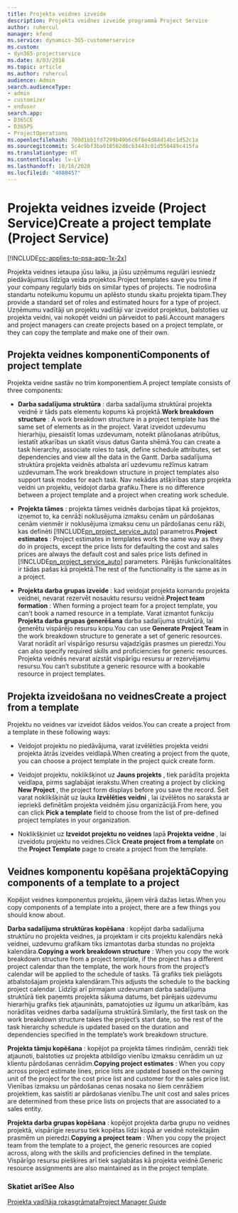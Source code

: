 ```yaml
---
title: Projekta veidnes izveide
description: Projekta veidnes izveide programmā Project Service
author: ruhercul
manager: kfend
ms.service: dynamics-365-customerservice
ms.custom:
- dyn365-projectservice
ms.date: 8/03/2018
ms.topic: article
ms.author: ruhercul
audience: Admin
search.audienceType:
- admin
- customizer
- enduser
search.app:
- D365CE
- D365PS
- ProjectOperations
ms.openlocfilehash: 700d1bb1fd7299b49b6c6f8e4d84d14bc1d52c1a
ms.sourcegitcommit: 5c4c9bf3ba018562d6cb3443c01d550489c415fa
ms.translationtype: HT
ms.contentlocale: lv-LV
ms.lasthandoff: 10/16/2020
ms.locfileid: "4080457"
---
```

# <a name="create-a-project-template-project-service"></a><span data-ttu-id="672d2-103">Projekta veidnes izveide (Project Service)</span><span class="sxs-lookup"><span data-stu-id="672d2-103">Create a project template (Project Service)</span></span>

[!INCLUDE[cc-applies-to-psa-app-1x-2x](../includes/cc-applies-to-psa-app-1x-2x.md)]

<span data-ttu-id="672d2-104">Projekta veidnes ietaupa jūsu laiku, ja jūsu uzņēmums regulāri iesniedz piedāvājumus līdzīga veida projektos.</span><span class="sxs-lookup"><span data-stu-id="672d2-104">Project templates save you time if your company regularly bids on similar types of projects.</span></span> <span data-ttu-id="672d2-105">Tie nodrošina standartu noteikumu kopumu un aplēsto stundu skaitu projekta tipam.</span><span class="sxs-lookup"><span data-stu-id="672d2-105">They provide a standard set of roles and estimated hours for a type of project.</span></span> <span data-ttu-id="672d2-106">Uzņēmumu vadītāji un projektu vadītāji var izveidot projektus, balstoties uz projekta veidni, vai nokopēt veidni un pārveidot to paši.</span><span class="sxs-lookup"><span data-stu-id="672d2-106">Account managers and project managers can create projects based on a project template, or they can copy the template and make one of their own.</span></span>  
  
## <a name="components-of-project-template"></a><span data-ttu-id="672d2-107">Projekta veidnes komponenti</span><span class="sxs-lookup"><span data-stu-id="672d2-107">Components of project template</span></span>
 <span data-ttu-id="672d2-108">Projekta veidne sastāv no trim komponentiem.</span><span class="sxs-lookup"><span data-stu-id="672d2-108">A project template consists of three components:</span></span>  
  
- <span data-ttu-id="672d2-109">**Darba sadalījuma struktūra** : darba sadalījuma struktūrai projekta veidnē ir tāds pats elementu kopums kā projektā.</span><span class="sxs-lookup"><span data-stu-id="672d2-109">**Work breakdown structure** : A work breakdown structure in a project template has the same set of elements as in the project.</span></span> <span data-ttu-id="672d2-110">Varat izveidot uzdevumu hierarhiju, piesaistīt lomas uzdevumam, noteikt plānošanas atribūtus, iestatīt atkarības un skatīt visus datus Ganta shēmā.</span><span class="sxs-lookup"><span data-stu-id="672d2-110">You can create a task hierarchy, associate roles to task, define schedule attributes, set dependencies and view all the data in the Gantt.</span></span> <span data-ttu-id="672d2-111">Darba sadalījuma struktūra projekta veidnēs atbalsta arī uzdevumu režīmus katram uzdevumam.</span><span class="sxs-lookup"><span data-stu-id="672d2-111">The work breakdown structure in project templates also support task modes for each task.</span></span> <span data-ttu-id="672d2-112">Nav nekādas atšķirības starp projekta veidni un projektu, veidojot darba grafiku.</span><span class="sxs-lookup"><span data-stu-id="672d2-112">There is no difference between a project template and a project when creating work schedule.</span></span>  
  
- <span data-ttu-id="672d2-113">**Projekta tāmes** : projekta tāmes veidnēs darbojas tāpat kā projektos, izņemot to, ka cenrāži noklusējuma izmaksu cenām un pārdošanas cenām vienmēr ir noklusējuma izmaksu cenu un pārdošanas cenu rāži, kas definēti [!INCLUDE[pn_project_service_auto](../includes/pn-project-service-auto.md)] parametros.</span><span class="sxs-lookup"><span data-stu-id="672d2-113">**Project estimates** : Project estimates in templates work the same way as they do in projects, except the price lists for defaulting the cost and sales prices are always the default cost and sales price lists defined in [!INCLUDE[pn_project_service_auto](../includes/pn-project-service-auto.md)] parameters.</span></span> <span data-ttu-id="672d2-114">Pārējās funkcionalitātes ir tādas pašas kā projektā.</span><span class="sxs-lookup"><span data-stu-id="672d2-114">The rest of the functionality is the same as in a project.</span></span>  
  
- <span data-ttu-id="672d2-115">**Projekta darba grupas izveide** : kad veidojat projekta komandu projekta veidnei, nevarat rezervēt nosauktu resursu veidnē.</span><span class="sxs-lookup"><span data-stu-id="672d2-115">**Project team formation** : When forming a project team for a project template, you can’t book a named resource in a template.</span></span> <span data-ttu-id="672d2-116">Varat izmantot funkciju **Projekta darba grupas ģenerēšana** darba sadalījuma struktūrā, lai ģenerētu vispārējo resursu kopu.</span><span class="sxs-lookup"><span data-stu-id="672d2-116">You can use **Generate Project Team** in the work breakdown structure to generate a set of generic resources.</span></span> <span data-ttu-id="672d2-117">Varat norādīt arī vispārīgo resursu vajadzīgās prasmes un pieredzi.</span><span class="sxs-lookup"><span data-stu-id="672d2-117">You can also specify required skills and proficiencies for generic resources.</span></span> <span data-ttu-id="672d2-118">Projekta veidnēs nevarat aizstāt vispārīgu resursu ar rezervējamu resursu.</span><span class="sxs-lookup"><span data-stu-id="672d2-118">You can’t substitute a generic resource with a bookable resource in project templates.</span></span>  
  
## <a name="create-a-project-from-a-template"></a><span data-ttu-id="672d2-119">Projekta izveidošana no veidnes</span><span class="sxs-lookup"><span data-stu-id="672d2-119">Create a project from a template</span></span>  
 <span data-ttu-id="672d2-120">Projektu no veidnes var izveidot šādos veidos.</span><span class="sxs-lookup"><span data-stu-id="672d2-120">You can create a project from a template in these following ways:</span></span>  
  
-   <span data-ttu-id="672d2-121">Veidojot projektu no piedāvājuma, varat izvēlēties projekta veidni projekta ātrās izveides veidlapā.</span><span class="sxs-lookup"><span data-stu-id="672d2-121">When creating a project from the quote, you can choose a project template in the project quick create form.</span></span>  
  
-   <span data-ttu-id="672d2-122">Veidojot projektu, noklikšķinot uz **Jauns projekts** , tiek parādīta projekta veidlapa, pirms saglabājat ierakstu.</span><span class="sxs-lookup"><span data-stu-id="672d2-122">When creating a project by clicking **New Project** , the project form displays before you save the record.</span></span> <span data-ttu-id="672d2-123">Šeit varat noklikšķināt uz lauka **Izvēlēties veidni** , lai izvēlētos no saraksta ar iepriekš definētām projekta veidnēm jūsu organizācijā.</span><span class="sxs-lookup"><span data-stu-id="672d2-123">From here, you can click **Pick a template** field to choose from the list of pre-defined project templates in your organization.</span></span>  
  
-   <span data-ttu-id="672d2-124">Noklikšķiniet uz **Izveidot projektu no veidnes** lapā **Projekta veidne** , lai izveidotu projektu no veidnes.</span><span class="sxs-lookup"><span data-stu-id="672d2-124">Click **Create project from a template** on the **Project Template** page to create a project from the template.</span></span>  
  
## <a name="copying-components-of-a-template-to-a-project"></a><span data-ttu-id="672d2-125">Veidnes komponentu kopēšana projektā</span><span class="sxs-lookup"><span data-stu-id="672d2-125">Copying components of a template to a project</span></span>  
 <span data-ttu-id="672d2-126">Kopējot veidnes komponentus projektu, jāņem vērā dažas lietas.</span><span class="sxs-lookup"><span data-stu-id="672d2-126">When you copy components of a template into a project, there are a few things you should know about.</span></span>  
  
 <span data-ttu-id="672d2-127">**Darba sadalījuma struktūras kopēšana** : kopējot darba sadalījuma struktūru no projekta veidnes, ja projektam ir cits projektu kalendārs nekā veidnei, uzdevumu grafikam tiks izmantotas darba stundas no projekta kalendāra.</span><span class="sxs-lookup"><span data-stu-id="672d2-127">**Copying a work breakdown structure** : When you copy the work breakdown structure from a project template, if the project has a different project calendar than the template, the work hours from the project’s calendar will be applied to the schedule of tasks.</span></span> <span data-ttu-id="672d2-128">Tā grafiks tiek pielāgots atbalstošajam projekta kalendāram.</span><span class="sxs-lookup"><span data-stu-id="672d2-128">This adjusts the schedule to the backing project calendar.</span></span> <span data-ttu-id="672d2-129">Līdzīgi arī pirmajam uzdevumam darba sadalījuma struktūrā tiek paņemts projekta sākuma datums, bet pārējais uzdevumu hierarhiju grafiks tiek atjaunināts, pamatojoties uz ilgumu un atkarībām, kas norādītas veidnes darba sadalījuma struktūrā.</span><span class="sxs-lookup"><span data-stu-id="672d2-129">Similarly, the first task on the work breakdown structure takes the project’s start date, so the rest of the task hierarchy schedule is updated based on the duration and dependencies specified in the template’s work breakdown structure.</span></span>  
  
 <span data-ttu-id="672d2-130">**Projekta tāmju kopēšana** : kopējot pa projekta tāmes rindiņām, cenrāži tiek atjaunoti, balstoties uz projekta atbildīgo vienību izmaksu cenrādim un uz klientu pārdošanas cenrādim.</span><span class="sxs-lookup"><span data-stu-id="672d2-130">**Copying project estimates** : When you copy across project estimate lines, price lists are updated based on the owning unit of the project for the cost price list and customer for the sales price list.</span></span> <span data-ttu-id="672d2-131">Vienības izmaksu un pārdošanas cenas nosaka no šiem cenrāžiem projektiem, kas saistīti ar pārdošanas vienību.</span><span class="sxs-lookup"><span data-stu-id="672d2-131">The unit cost and sales prices are determined from these price lists on projects that are associated to a sales entity.</span></span>  
  
 <span data-ttu-id="672d2-132">**Projekta darba grupas kopēšana** : kopējot projekta darba grupu no veidnes projektā, vispārīgie resursu tiek kopētas līdzi kopā ar veidnē noteiktajām prasmēm un pieredzi.</span><span class="sxs-lookup"><span data-stu-id="672d2-132">**Copying a project team** : When you copy the project team from the template to a project, the generic resources are copied across, along with the skills and proficiencies defined in the template.</span></span> <span data-ttu-id="672d2-133">Vispārīgo resursu piešķires arī tiek saglabātas kā projekta veidnē.</span><span class="sxs-lookup"><span data-stu-id="672d2-133">Generic resource assignments are also maintained as in the project template.</span></span>  
  
### <a name="see-also"></a><span data-ttu-id="672d2-134">Skatiet arī</span><span class="sxs-lookup"><span data-stu-id="672d2-134">See Also</span></span>  
 [<span data-ttu-id="672d2-135">Projekta vadītāja rokasgrāmata</span><span class="sxs-lookup"><span data-stu-id="672d2-135">Project Manager Guide</span></span>](../psa/project-manager-guide.md)
